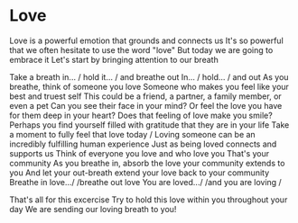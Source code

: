 # Love
Love is a powerful emotion that grounds and connects us
It's so powerful that we often hesitate to use the word "love"
But today we are going to embrace it
Let's start by bringing attention to our breath

Take a breath in... / hold it... / and breathe out
In... /  hold... / and out
As you breathe, think of someone you love
Someone who makes you feel like your best and truest self
This could be a friend, a partner, a family member, or even a pet
Can you see their face in your mind?
Or feel the love you have for them deep in your heart?
Does that feeling of love make you smile?
Perhaps you find yourself filled with gratitude that they are in your life
Take a moment to fully feel that love today
/
Loving someone can be an incredibly fulfilling human experience
Just as being loved connects and supports us 
Think of everyone you love and who love you 
That's your community
As you breathe in, absorb the love your community extends to you
And let your out-breath extend your love back to your community
Breathe in love.../  /breathe out love
You are loved.../  /and you are loving
/

That's all for this excercise 
Try to hold this love within you throughout your day
We are sending our loving breath to you!


[_meta:author]:- "HJ"
[_meta:tags]:- "love, gratitude"
[_meta:date-added]:- "2023-05-13T00:00:00.000"